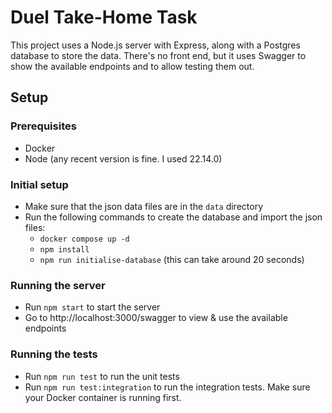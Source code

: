 # Duel Take-Home Task

This project uses a Node.js server with Express, along with a Postgres database to store the data.
There's no front end, but it uses Swagger to show the available endpoints and to allow testing them out.

## Setup

### Prerequisites

- Docker
- Node (any recent version is fine. I used 22.14.0)

### Initial setup

- Make sure that the json data files are in the `data` directory
- Run the following commands to create the database and import the json files:
  - `docker compose up -d`
  - `npm install`
  - `npm run initialise-database` (this can take around 20 seconds)

### Running the server

- Run `npm start` to start the server
- Go to http://localhost:3000/swagger to view & use the available endpoints

### Running the tests

- Run `npm run test` to run the unit tests
- Run `npm run test:integration` to run the integration tests. Make sure your Docker container is running first.
